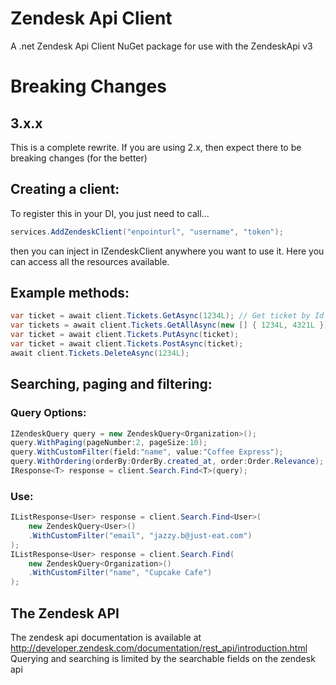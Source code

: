 # Zendesk Api Client

A .net Zendesk Api Client NuGet package for use with the ZendeskApi v3

# Breaking Changes

## 3.x.x
 This is a complete rewrite. If you are using 2.x, then expect there to be breaking changes (for the better)

## Creating a client:
To register this in your DI, you just need to call...
```c#
services.AddZendeskClient("enpointurl", "username", "token");
```
then you can inject in IZendeskClient anywhere you want to use it. Here you can access all the resources available.

## Example methods:
```c#
var ticket = await client.Tickets.GetAsync(1234L); // Get ticket by Id
var tickets = await client.Tickets.GetAllAsync(new [] { 1234L, 4321L }); // 
var ticket = await client.Tickets.PutAsync(ticket);
var ticket = await client.Tickets.PostAsync(ticket);
await client.Tickets.DeleteAsync(1234L);
```
## Searching, paging and filtering:

### Query Options:
```csharp
IZendeskQuery query = new ZendeskQuery<Organization>();
query.WithPaging(pageNumber:2, pageSize:10);
query.WithCustomFilter(field:"name", value:"Coffee Express");
query.WithOrdering(orderBy:OrderBy.created_at, order:Order.Relevance);
IResponse<T> response = client.Search.Find<T>(query);
```
### Use:
```csharp
IListResponse<User> response = client.Search.Find<User>(
    new ZendeskQuery<User>()
    .WithCustomFilter("email", "jazzy.b@just-eat.com")
);
IListResponse<User> response = client.Search.Find(
    new ZendeskQuery<Organization>()
    .WithCustomFilter("name", "Cupcake Cafe")
);
```
## The Zendesk API

The zendesk api documentation is available at http://developer.zendesk.com/documentation/rest_api/introduction.html
Querying and searching is limited by the searchable fields on the zendesk api

